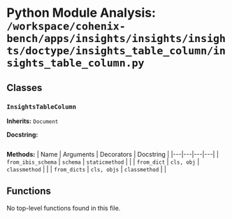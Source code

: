 # Python Module Analysis: `/workspace/cohenix-bench/apps/insights/insights/insights/doctype/insights_table_column/insights_table_column.py`

## Classes

### `InsightsTableColumn`
**Inherits:** `Document`


**Docstring:**
```

```

**Methods:**
| Name | Arguments | Decorators | Docstring |
|---|---|---|---|
| `from_ibis_schema` | `schema` | `staticmethod` |  |
| `from_dict` | `cls, obj` | `classmethod` |  |
| `from_dicts` | `cls, objs` | `classmethod` |  |





## Functions

No top-level functions found in this file.

